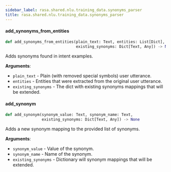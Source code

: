 ```yaml
---
sidebar_label: rasa.shared.nlu.training_data.synonyms_parser
title: rasa.shared.nlu.training_data.synonyms_parser
---
```

#### add\_synonyms\_from\_entities

```python
def add_synonyms_from_entities(plain_text: Text, entities: List[Dict],
                               existing_synonyms: Dict[Text, Any]) -> None
```

Adds synonyms found in intent examples.

**Arguments**:

- `plain_text` - Plain (with removed special symbols) user utterance.
- `entities` - Entities that were extracted from the original user utterance.
- `existing_synonyms` - The dict with existing synonyms mappings that will
  be extended.

#### add\_synonym

```python
def add_synonym(synonym_value: Text, synonym_name: Text,
                existing_synonyms: Dict[Text, Any]) -> None
```

Adds a new synonym mapping to the provided list of synonyms.

**Arguments**:

- `synonym_value` - Value of the synonym.
- `synonym_name` - Name of the synonym.
- `existing_synonyms` - Dictionary will synonym mappings that will be extended.

